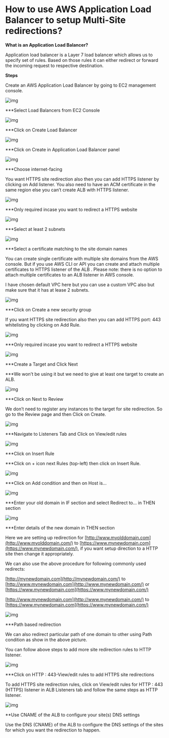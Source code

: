 # How to use AWS Application Load Balancer to setup Multi-Site redirections?

 

**What is an Application Load Balancer?**

Application load balancer is a Layer 7 load balancer which allows us to specify set of rules. Based on those rules it can either redirect or forward the incoming request to respective destination.

**Steps**

Create an AWS Application Load Balancer by going to EC2 management console.

![img](Image/clip_image002.jpg)

***Select Load Balancers from EC2 Console 



 

![img](Image/clip_image004.jpg)

***Click on Create Load Balancer




 

![img](Image/clip_image006.jpg)

***Click on Create in Application Load Balancer panel



 

![img](Image/clip_image008.jpg)

***Choose internet-facing

  

 

You want HTTPS site redirection also then you can add HTTPS listener by clicking on Add listener. You also need to have an ACM certificate in the same region else you can’t create ALB with HTTPS listener.

 

![img](Image/clip_image010.jpg)

***Only required incase you want to redirect a HTTPS website

 
 
 

![img](Image/clip_image012.jpg)

***Select at least 2 subnets







![img](Image/clip_image014.jpg)

***Select a certificate matching to the site domain names

 



You can create single certificate with multiple site domains from the AWS console. But if you use AWS CLI or API you can create and attach multiple certificates to HTTPS listener of the ALB . Please note: there is no option to attach multiple certificates to an ALB listener in AWS console.

I have chosen default VPC here but you can use a custom VPC also but make sure that it has at lease 2 subnets.



![img](Image/clip_image016.jpg)

***Click on Create a new security group



 

If you want HTTPS site redirection also then you can add HTTPS port: 443 whitelisting by clicking on Add Rule.

![img](Image/clip_image018.jpg)

***Only required incase you want to redirect a HTTPS website



 

![img](Image/clip_image020.jpg)

***Create a Target and Click Next



 

***We won’t be using it but we need to give at least one target to create an ALB.

![img](Image/clip_image022.jpg)

***Click on Next to Review

 

We don’t need to register any instances to the target for site redirection. So go to the Review page and then Click on Create.

![img](Image/clip_image024.jpg)

***Navigate to Listeners Tab and Click on View/edit rules



 

![img](Image/clip_image026.jpg)

***Click on Insert Rule

 
 
 

***Click on + icon next Rules (top-left) then click on Insert Rule.

![img](Image/clip_image028.jpg)




***Click on Add condition and then on Host is…

 

![img](Image/clip_image030.jpg)

***Enter your old domain in IF section and select Redirect to… in THEN section

 
 
 

![img](Image/clip_image032.jpg)

***Enter details of the new domain in THEN section

 



Here we are setting up redirection for [http://www.myolddomain.com](http://www.myolddomain.com/) to [https://www.mynewdomain.com](https://www.mynewdomain.com/), if you want setup direction to a HTTP site then change it appropriately.

We can also use the above procedure for following commonly used redirects:

[http://mynewdomain.com](http://mynewdomain.com/) to [http://www.mynewdomain.com](http://www.mynewdomain.com/) or [https://www.mynewdomain.com](https://www.mynewdomain.com/)

[http://www.mynewdomain.com](http://www.mynewdomain.com/) to [https://www.mynewdomain.com](https://www.mynewdomain.com/)

 

![img](Image/clip_image034.jpg)

***Path based redirection

  

We can also redirect particular path of one domain to other using Path condition as show in the above picture.

You can follow above steps to add more site redirection rules to HTTP listener.

 



![img](Image/clip_image036.jpg)

***Click on HTTP : 443-View/edit rules to add HTTPS site redirections



 

To add HTTPS site redirection rules, click on View/edit rules for HTTP : 443 (HTTPS) listener in ALB Listeners tab and follow the same steps as HTTP listener.

 

![img](Image/clip_image037.jpg)

**Use CNAME of the ALB to configure your site(s) DNS settings

 

Use the DNS (CNAME) of the ALB to configure the DNS settings of the sites for which you want the redirection to happen.

 

 

 

 

 

 

 

 

 

 

 

 

 

 

 

 

 

 

 

 

 
